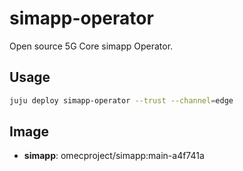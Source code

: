 # simapp-operator

Open source 5G Core simapp Operator.

## Usage

```bash
juju deploy simapp-operator --trust --channel=edge
```

## Image

- **simapp**: omecproject/simapp:main-a4f741a
